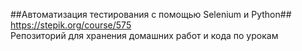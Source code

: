 ##Автоматизация тестирования с помощью Selenium и Python##\
https://stepik.org/course/575<br>
Репозиторий для хранения домашних работ и кода по урокам
